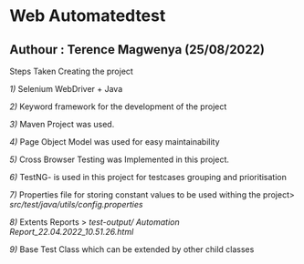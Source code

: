 # Web Automatedtest
## Authour : Terence Magwenya (25/08/2022)
Steps Taken Creating the project 

*1)* Selenium WebDriver + Java 

*2)* Keyword framework for the development of the project

*3)* Maven Project was used.

*4)* Page Object Model was used for easy maintainability 

*5)* Cross Browser Testing was Implemented in this project.

*6)* TestNG- is used in this project for testcases grouping and prioritisation

*7)* Properties file for storing constant values to be used withing the project> *src/test/java/utils/config.properties* 

*8)* Extents Reports > *test-output/ Automation Report_22.04.2022_10.51.26.html*

*9)* Base Test Class which can be extended by other child classes